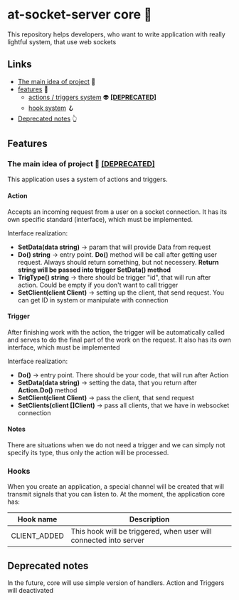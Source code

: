 # at-socket-server core 🤯
This repository helps developers, who want to write application with really lightful system, that use web sockets

## Links
- [The main idea of project](#main) 🧨
- [features](#features) 🔪
  - [actions / triggers system](#action_trigger) 👽 **[[DEPRECATED]](#deprecated)** 
  - [hook system](#hook) 🪝
- [Deprecated notes](#deprecated) 👆

## Features <a name="features"></a>

### The main idea of project 🧨 **[[DEPRECATED]](#deprecated)** <a name="main"></a>
This application uses a system of actions and triggers.

#### Action <a name="action_trigger"></a>
Accepts an incoming request from a user on a socket connection. It has its own specific standard (interface), which must be implemented.

Interface realization:
- **SetData(data string)** -> param that will provide Data from request
- **Do() string** -> entry point. **Do()** method will be call after getting user request. Always should return something, but not necessery. **Return string will be passed into trigger SetData() method**
- **TrigType() string** -> there should be trigger "id", that will run after action. Could be empty if you don't want to call trigger
- **SetClient(client Client)** -> setting up the client, that send request. You can get ID in system or manipulate with connection

#### Trigger
After finishing work with the action, the trigger will be automatically called and serves to do the final part of the work on the request. It also has its own interface, which must be implemented

Interface realization:
- **Do()** -> entry point. There should be your code, that will run after Action
- **SetData(data string)** -> setting the data, that you return after **Action.Do()** method
- **SetClient(client Client)** -> pass the client, that send request 
- **SetClients(client []Client)** -> pass all clients, that we have in websocket connection

#### Notes
There are situations when we do not need a trigger and we can simply not specify its type, thus only the action will be processed.

### Hooks <a name="hook"></a>
When you create an application, a special channel will be created that will transmit signals that you can listen to. At the moment, the application core has:

| Hook name    | Description                                                       |
|--------------|-------------------------------------------------------------------|
| CLIENT_ADDED | This hook will be triggered, when user will connected into server |

## Deprecated notes <a name="deprecated"></a>
In the future, core will use simple version of handlers. Action and Triggers will deactivated



